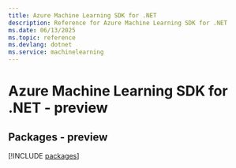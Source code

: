 ```yaml
---
title: Azure Machine Learning SDK for .NET
description: Reference for Azure Machine Learning SDK for .NET
ms.date: 06/13/2025
ms.topic: reference
ms.devlang: dotnet
ms.service: machinelearning
---
```

# Azure Machine Learning SDK for .NET - preview
## Packages - preview
[!INCLUDE [packages](machine-learning-index.md)]